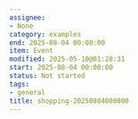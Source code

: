 ```yaml
---
assignee:
- None
category: examples
end: 2025-08-04 00:00:00
item: Event
modified: 2025-05-10@01:28:31
start: 2025-08-04 00:00:00
status: Not started
tags:
- general
title: shopping-20250804000000
---
```


